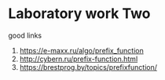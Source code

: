 # Laboratory work Two




good links

1. https://e-maxx.ru/algo/prefix_function
2. http://cybern.ru/prefix-function.html
3. https://brestprog.by/topics/prefixfunction/
